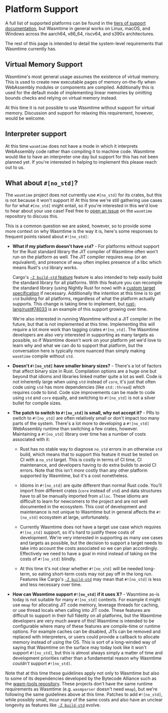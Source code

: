 # Platform Support

A full list of supported platforms can be found in the [tiers of support
documentation](./stability-tiers.md), but Wasmtime in general works on Linux,
macOS, and Windows across the aarch64, x86\_64, riscv64, and s390x
architectures.

The rest of this page is intended to detail the system-level requirements that
Wasmtime currently has.

## Virtual Memory Support

Wasmtime's most general usage assumes the existence of virtual memory. This is
used to create new executable pages of memory on-the-fly when WebAssembly
modules or components are compiled. Additionally this is used for the default
mode of implementing linear memories by omitting bounds checks and relying on
virtual memory instead.

At this time it is not possible to use Wasmtime without support for virtual
memory. Discussion and support for relaxing this requirement, however, would be
welcome.

## Interpreter support

At this time `wasmtime` does not have a mode in which it interprets WebAssembly
code rather than compiling it to machine code. Wasmtime would like to have an
interpreter one day but support for this has not been planned yet. If you're
interested in helping to implement this please reach out to us.

## What about `#[no_std]`?

The `wasmtime` project does not currently use `#[no_std]` for its crates, but
this is not because it won't support it! At this time we're still gathering use
cases for for what `#[no_std]` might entail, so if you're interested in this
we'd love to hear about your use case! Feel free to [open an
issue](https://github.com/bytecodealliance/wasmtime/issues/new) on the
`wasmtime` repository to discuss this.

This is a common question we are asked, however, so to provide some more context
on why Wasmtime is the way it is, here's some responses to frequent points
raised about `#![no_std]`:

* **What if my platform doesn't have `std`?** - For platforms without support
  for the Rust standard library the JIT compiler of Wasmtime often won't run on
  the platform as well. The JIT compiler requires `mmap` (or an equivalent), and
  presence of `mmap` often implies presence of a libc which means Rust's `std`
  library works.

  Cargo's [`-Z build-std` feature][zbuild-std] feature is also intended to help
  easily build the standard library for all platforms. With this feature you can
  recompile the standard library (using Nightly Rust for now) with a [custom
  target specification][custom-target] if necessary. Additionally the intention
  at this time is to get `std` building for all platforms, regardless of what
  the platform actually supports. This change is taking time to implement, but
  [rust-lang/rust#74033] is an example of this support growing over time.

  We're also interested in running Wasmtime without a JIT compiler in the
  future, but that is not implemented at this time. Implementing this will
  require a lot more work than tagging crates `#![no_std]`. The Wasmtime
  developers are also very interested in supporting as many targets as possible,
  so if Wasmtime doesn't work on your platform yet we'd love to learn why and
  what we can do to support that platform, but the conversation here is
  typically more nuanced than simply making `wasmtime` compile without `std`.

* **Doesn't `#![no_std]` have smaller binary sizes?** - There's a lot of factors
  that affect binary size in Rust. Compilation options are a huge one but beyond
  that idioms and libraries linked matter quite a lot as well. Code is not
  inherently large when using `std` instead of `core`, it's just that often code
  using `std` has more dependencies (like `std::thread`) which requires code to
  bind. Code size improvements can be made to code using `std` and `core`
  equally, and switching to `#![no_std]` is not a silver bullet for compile
  sizes.

* **The patch to switch to `#![no_std]` is small, why not accept it?** - PRs to
  switch to `#![no_std]` are often relatively small or don't impact too many
  parts of the system. There's a lot more to developing a `#![no_std]`
  WebAssembly runtime than switching a few crates, however. Maintaining a
  `#![no_std]` library over time has a number of costs associated with it:

  * Rust has no stable way to diagnose `no_std` errors in an otherwise `std`
    build, which means that to support this feature it must be tested on CI with
    a `no_std` target. This is costly in terms of CI time, CI maintenance, and
    developers having to do extra builds to avoid CI errors. Note that this
    isn't *more* costly than any other platform supported by Wasmtime, but it's
    a cost nonetheless.

  * Idioms in `#![no_std]` are quite different than normal Rust code. You'll
    import from different crates (`core` instead of `std`) and data structures
    have to all be manually imported from `alloc`. These idioms are difficult to
    learn for newcomers to the project and are not well documented in the
    ecosystem. This cost of development and maintenance is not unique to
    Wasmtime but in general affects the `#![no_std]` ecosystem at large,
    unfortunately.

  * Currently Wasmtime does not have a target use case which requires
    `#![no_std]` support, so it's hard to justify these costs of development.
    We're very interested in supporting as many use cases and targets as
    possible, but the decision to support a target needs to take into account
    the costs associated so we can plan accordingly. Effectively we need to have
    a goal in mind instead of taking on the costs of `#![no_std]` blindly.

  * At this time it's not clear whether `#![no_std]` will be needed long-term,
    so eating short-term costs may not pay off in the long run. Features like
    Cargo's [`-Z build-std`][zbuild-std] may mean that `#![no_std]` is less and
    less necessary over time.

* **How can Wasmtime support `#![no_std]` if it uses X?** - Wasmtime as-is today
  is not suitable for many `#![no_std]` contexts. For example it might use
  `mmap` for allocating JIT code memory, leverage threads for caching, or use
  thread locals when calling into JIT code. These features are difficult to
  support in their full fidelity on all platforms, but the Wasmtime developers
  are very much aware of this! Wasmtime is intended to be configurable where
  many of these features are compile-time or runtime options. For example caches
  can be disabled, JITs can be removed and replaced with interpreters, or users
  could provide a callback to allocate memory instead of using the OS.
  This is sort of a long-winded way of saying that Wasmtime on the surface may
  today look like it won't support `#![no_std]`, but this is almost always
  simply a matter of time and development priorities rather than a fundamental
  reason why Wasmtime *couldn't* support `#![no_std]`.

Note that at this time these guidelines apply not only to Wasmtime but also to
some of its dependencies developed by the Bytecode Alliance such as the
[wasm-tools repository](https://github.com/bytecodealliance/wasm-tools). These
projects don't have the same runtime requirements as Wasmtime (e.g. `wasmparser`
doesn't need `mmap`), but we're following the same guidelines above at this
time. Patches to add `#![no_std]`, while possibly small, incur many of the same
costs and also have an unclear longevity as features like [`-Z
build-std`][zbuild-std] evolve.

[zbuild-std]: https://doc.rust-lang.org/nightly/cargo/reference/unstable.html#build-std
[custom-target]: https://doc.rust-lang.org/rustc/targets/custom.html
[rust-lang/rust#74033]: https://github.com/rust-lang/rust/pull/74033
